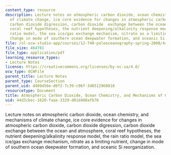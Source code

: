 ```yaml
---
content_type: resource
description: Lecture notes on atmospheric carbon dioxide, ocean chemistry, and mechanisms
  of climate change, ice core evidence for changes in atmospheric carbon dioxide,
  carbon dioxide digression, carbon dioxide  exchange between the ocean and atmosphere,
  coral reef hypotheses, the nutrient deepening/alkalinity response model, the rain
  ratio model, the sea ice/gas exchange mechanism, nitrate as a limiting nutrient,
  change in mode of southern ocean deepwater formation, and oceanic Si reorganization.
file: /ol-ocw-studio-app/courses/12-740-paleoceanography-spring-2008/44d3cbec1620faae3329d01d400afb76_lec10.pdf
file_size: 464781
file_type: application/pdf
learning_resource_types:
- Lecture Notes
license: https://creativecommons.org/licenses/by-nc-sa/4.0/
ocw_type: OCWFile
parent_title: Lecture Notes
parent_type: CourseSection
parent_uid: d409d56e-d0f2-7c39-c96f-3d8512960818
resourcetype: Document
title: Atmospheric Carbon Dioxide, Ocean Chemistry, and Mechanisms of Climate Change
uid: 44d3cbec-1620-faae-3329-d01d400afb76
---
```

Lecture notes on atmospheric carbon dioxide, ocean chemistry, and mechanisms of climate change, ice core evidence for changes in atmospheric carbon dioxide, carbon dioxide digression, carbon dioxide  exchange between the ocean and atmosphere, coral reef hypotheses, the nutrient deepening/alkalinity response model, the rain ratio model, the sea ice/gas exchange mechanism, nitrate as a limiting nutrient, change in mode of southern ocean deepwater formation, and oceanic Si reorganization.